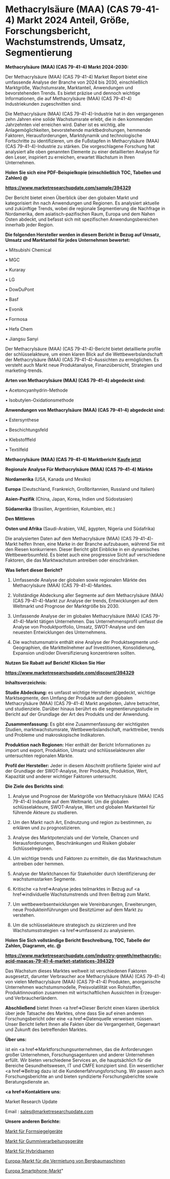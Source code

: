 # Methacrylsäure (MAA) (CAS 79-41-4) Markt 2024 Anteil, Größe, Forschungsbericht, Wachstumstrends, Umsatz, Segmentierung

<strong>Methacrylsäure (MAA) (CAS 79-41-4) Markt 2024-2030:</strong>

Der Methacrylsäure (MAA) (CAS 79-41-4) Market Report bietet eine umfassende Analyse der Branche von 2024 bis 2030, einschließlich Marktgröße, Wachstumsrate, Marktanteil, Anwendungen und bevorstehenden Trends. Es bietet präzise und dennoch wichtige Informationen, die auf Methacrylsäure (MAA) (CAS 79-41-4) Industriekunden zugeschnitten sind.

Die Methacrylsäure (MAA) (CAS 79-41-4)-Industrie hat in den vergangenen zehn Jahren eine solide Wachstumsrate erlebt, die in den kommenden Jahrzehnten viel erreichen wird. Daher ist es wichtig, alle Anlagemöglichkeiten, bevorstehende marktbedrohungen, hemmende Faktoren, Herausforderungen, Marktdynamik und technologische Fortschritte zu identifizieren, um die Fußstapfen in Methacrylsäure (MAA) (CAS 79-41-4)-Industrie zu stärken. Die vorgeschlagene Forschung hat analysiert alle oben genannten Elemente zu einer detaillierten Analyse für den Leser, inspiriert zu erreichen, erwartet Wachstum in Ihren Unternehmen.



<strong>Holen Sie sich eine PDF-Beispielkopie (einschließlich TOC, Tabellen und Zahlen) @
</strong>

<strong><a href=https://www.marketresearchupdate.com/sample/394329>

<strong>https://www.marketresearchupdate.com/sample/394329</u></font></a></strong></strong>

Der Bericht bietet einen Überblick über den globalen Markt und kategorisiert ihn nach Anwendungen und Regionen. Es analysiert aktuelle und zukünftige Trends, wobei die regionale Segmentierung die Nachfrage in Nordamerika, dem asiatisch-pazifischen Raum, Europa und dem Nahen Osten abdeckt, und befasst sich mit spezifischen Anwendungsbereichen innerhalb jeder Region.



<strong>Die folgenden Hersteller werden in diesem Bericht in Bezug auf Umsatz, Umsatz und Marktanteil für jedes Unternehmen bewertet:</strong>

• Mitsubishi Chemical

• MGC

• Kuraray

• LG

• DowDuPont

• Basf

• Evonik

• Formosa

• Hefa Chem

• Jiangsu Sanyi

Der Methacrylsäure (MAA) (CAS 79-41-4)-Bericht bietet detaillierte profile der schlüsselakteure, um einen klaren Blick auf die Wettbewerbslandschaft der Methacrylsäure (MAA) (CAS 79-41-4)-Aussichten zu ermöglichen. Es versteht auch Markt neue Produktanalyse, Finanzübersicht, Strategien und marketing-trends.



<strong>Arten von Methacrylsäure (MAA) (CAS 79-41-4) abgedeckt sind:</strong>

• Acetoncyanhydrin-Methode

• Isobutylen-Oxidationsmethode



<strong>Anwendungen von Methacrylsäure (MAA) (CAS 79-41-4) abgedeckt sind:</strong>

• Estersynthese

• Beschichtungsfeld

• Klebstofffeld

• Textilfeld



<strong>Methacrylsäure (MAA) (CAS 79-41-4) Marktbericht <a href=https://www.marketresearchupdate.com/buynow/394329>Kaufe jetzt</a></strong>



<strong>Regionale Analyse Für Methacrylsäure (MAA) (CAS 79-41-4) Märkte</strong>



<strong>Nordamerika</strong> (USA, Kanada und Mexiko)



<strong>Europa</strong> (Deutschland, Frankreich, Großbritannien, Russland und Italien)



<strong>Asien-Pazifik</strong> (China, Japan, Korea, Indien und Südostasien)



<strong>Südamerika</strong> (Brasilien, Argentinien, Kolumbien, etc.)



<strong>Den Mittleren</strong> 

<strong>Osten und Afrika</strong> (Saudi-Arabien, VAE, ägypten, Nigeria und Südafrika)

Die analysierten Daten auf dem Methacrylsäure (MAA) (CAS 79-41-4)-Markt helfen Ihnen, eine Marke in der Branche aufzubauen, während Sie mit den Riesen konkurrieren. Dieser Bericht gibt Einblicke in ein dynamisches Wettbewerbsumfeld. Es bietet auch eine progressive Sicht auf verschiedene Faktoren, die das Marktwachstum antreiben oder einschränken.



<strong>Was liefert dieser Bericht?</strong>

1. Umfassende Analyse der globalen sowie regionalen Märkte des Methacrylsäure (MAA) (CAS 79-41-4)-Marktes.

2. Vollständige Abdeckung aller Segmente auf dem Methacrylsäure (MAA) (CAS 79-41-4)-Markt zur Analyse der trends, Entwicklungen auf dem Weltmarkt und Prognose der Marktgröße bis 2030.

3. Umfassende Analyse der im globalen Methacrylsäure (MAA) (CAS 79-41-4)-Markt tätigen Unternehmen. Das Unternehmensprofil umfasst die Analyse von Produktportfolio, Umsatz, SWOT-Analyse und den neuesten Entwicklungen des Unternehmens.

4. Die wachstumsmatrix enthält eine Analyse der Produktsegmente und-Geographien, die Marktteilnehmer auf Investitionen, Konsolidierung, Expansion und/oder Diversifizierung konzentrieren sollten.



<strong>Nutzen Sie Rabatt auf Bericht! Klicken Sie Hier
</strong>

<strong><a href=https://www.marketresearchupdate.com/discount/394329>https://www.marketresearchupdate.com/discount/394329</b></u></font></strong></a>



<strong>Inhaltsverzeichnis:</strong>



<strong>Studie Abdeckung:</strong> es umfasst wichtige Hersteller abgedeckt, wichtige Marktsegmente, den Umfang der Produkte auf dem globalen Methacrylsäure (MAA) (CAS 79-41-4) Markt angeboten, Jahre betrachtet, und studienziele. Darüber hinaus berührt es die segmentierungsstudie im Bericht auf der Grundlage der Art des Produkts und der Anwendung.



<strong>Zusammenfassung:</strong> Es gibt eine Zusammenfassung der wichtigsten Studien, marktwachstumsrate, Wettbewerbslandschaft, markttreiber, trends und Probleme und makroskopische Indikatoren.



<strong>Produktion nach Regionen:</strong> Hier enthält der Bericht Informationen zu import und export, Produktion, Umsatz und schlüsselakteuren aller untersuchten regionalen Märkte.



<strong>Profil der Hersteller:</strong> Jeder in diesem Abschnitt profilierte Spieler wird auf der Grundlage der SWOT-Analyse, Ihrer Produkte, Produktion, Wert, Kapazität und anderer wichtiger Faktoren untersucht.



<strong>Die Ziele des Berichts sind:</strong>

1) Analyse und Prognose der Marktgröße von Methacrylsäure (MAA) (CAS 79-41-4) Industrie auf dem Weltmarkt.
Um die globalen schlüsselakteure, SWOT-Analyse, Wert und globalen Marktanteil für führende Akteure zu studieren.

2) Um den Markt nach Art, Endnutzung und region zu bestimmen, zu erklären und zu prognostizieren.

3) Analyse des Marktpotenzials und der Vorteile, Chancen und Herausforderungen, Beschränkungen und Risiken globaler Schlüsselregionen.

4) Um wichtige trends und Faktoren zu ermitteln, die das Marktwachstum antreiben oder hemmen.

5) Analyse der Marktchancen für Stakeholder durch Identifizierung der wachstumsstarken Segmente.

6) Kritische <a href=>Analyse</a> jedes teilmarktes in Bezug auf <a href=>individuelle</a> Wachstumstrends und Ihren Beitrag zum Markt.

7) Um wettbewerbsentwicklungen wie Vereinbarungen, Erweiterungen, neue Produkteinführungen und Besitztümer auf dem Markt zu verstehen.

8) Um die schlüsselakteure strategisch zu skizzieren und Ihre Wachstumsstrategien <a href=>umfassend</a> zu analysieren.



<strong>Holen Sie Sich vollständige Bericht Beschreibung, TOC, Tabelle der Zahlen, Diagramm, etc. @ </strong>

<strong><a href=https://www.marketresearchupdate.com/industry-growth/methacrylic-acid-maacas-79-41-4-market-statistices-394329>https://www.marketresearchupdate.com/industry-growth/methacrylic-acid-maacas-79-41-4-market-statistices-394329</a></font></strong>

Das Wachstum dieses Marktes weltweit ist verschiedenen Faktoren ausgesetzt, darunter Verbraucher ace Methacrylsäure (MAA) (CAS 79-41-4) von vielen Methacrylsäure (MAA) (CAS 79-41-4) Produkten, anorganische Unternehmen wachstumsmodelle, Preisvolatilität von Rohstoffen, Produktinnovation zusammen mit wirtschaftlichen Aussichten in Erzeuger-und Verbraucherländern.



<strong>Abschließend</strong> bietet Ihnen <a href=>Dieser</a> Bericht einen klaren überblick über jede Tatsache des Marktes, ohne dass Sie auf einen anderen Forschungsbericht oder eine <a href=>Datenquelle</a> verweisen müssen. Unser Bericht liefert Ihnen alle Fakten über die Vergangenheit, Gegenwart und Zukunft des betreffenden Marktes.



<strong>Über uns:</strong>

 ist ein <a href=>Marktfors</a>chungsunternehmen, das die Anforderungen großer Unternehmen, Forschungsagenturen und anderer Unternehmen erfüllt. Wir bieten verschiedene Services an, die hauptsächlich für die Bereiche Gesundheitswesen, IT und CMFE konzipiert sind. Ein wesentlicher <a href=>Beitrag</a> dazu ist die Kundenerfahrungsforschung. Wir passen auch Forschungsberichte an und bieten syndizierte Forschungsberichte sowie Beratungsdienste an.



<strong><a href=>Kontaktiere uns:</a></strong>

Market Research Update

Email : sales@marketresearchupdate.com



<strong>Unsere anderen Berichte:</strong>

<a href=https://www.linkedin.com/pulse/form-sealing-equipments-market-2023>Markt für Formsiegelgeräte</a>

<a href=https://www.linkedin.com/pulse/rubber-processing-equipment-market>Markt für Gummiverarbeitungsgeräte</a>

<a href=https://www.linkedin.com/pulse/hybrid-seeds-market-analysis-segment-region>Markt für Hybridsamen</a>

<a href=https://www.linkedin.com/pulse/europe-mining-equipment-rental-market-advancing>Europa-Markt für die Vermietung von Bergbaumaschinen</a>

<a href=https://www.linkedin.com/pulse/europe-smart-phone-market-size-share-trend>Europa Smartphone-Markt</a>"
